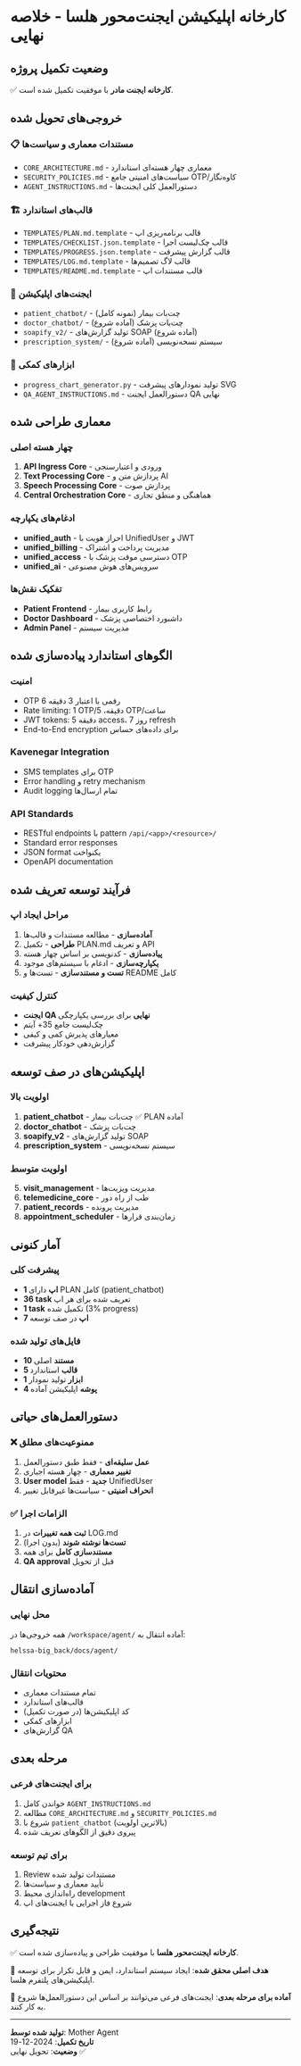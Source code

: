 # کارخانه اپلیکیشن ایجنت‌محور هلسا - خلاصه نهایی

## وضعیت تکمیل پروژه

✅ **کارخانه ایجنت مادر** با موفقیت تکمیل شده است.

## خروجی‌های تحویل شده

### 📋 مستندات معماری و سیاست‌ها
- `CORE_ARCHITECTURE.md` - معماری چهار هسته‌ای استاندارد
- `SECURITY_POLICIES.md` - سیاست‌های امنیتی جامع OTP/کاوه‌نگار
- `AGENT_INSTRUCTIONS.md` - دستورالعمل کلی ایجنت‌ها

### 🏗️ قالب‌های استاندارد
- `TEMPLATES/PLAN.md.template` - قالب برنامه‌ریزی اپ
- `TEMPLATES/CHECKLIST.json.template` - قالب چک‌لیست اجرا
- `TEMPLATES/PROGRESS.json.template` - قالب گزارش پیشرفت
- `TEMPLATES/LOG.md.template` - قالب لاگ تصمیم‌ها
- `TEMPLATES/README.md.template` - قالب مستندات اپ

### 🤖 ایجنت‌های اپلیکیشن
- `patient_chatbot/` - چت‌بات بیمار (نمونه کامل)
- `doctor_chatbot/` - چت‌بات پزشک (آماده شروع)
- `soapify_v2/` - تولید گزارش‌های SOAP (آماده شروع)
- `prescription_system/` - سیستم نسخه‌نویسی (آماده شروع)

### 🔧 ابزارهای کمکی
- `progress_chart_generator.py` - تولید نمودارهای پیشرفت SVG
- `QA_AGENT_INSTRUCTIONS.md` - دستورالعمل ایجنت QA نهایی

## معماری طراحی شده

### چهار هسته اصلی
1. **API Ingress Core** - ورودی و اعتبارسنجی
2. **Text Processing Core** - پردازش متن و AI
3. **Speech Processing Core** - پردازش صوت
4. **Central Orchestration Core** - هماهنگی و منطق تجاری

### ادغام‌های یکپارچه
- **unified_auth** - احراز هویت با UnifiedUser و JWT
- **unified_billing** - مدیریت پرداخت و اشتراک
- **unified_access** - دسترسی موقت پزشک با OTP
- **unified_ai** - سرویس‌های هوش مصنوعی

### تفکیک نقش‌ها
- **Patient Frontend** - رابط کاربری بیمار
- **Doctor Dashboard** - داشبورد اختصاصی پزشک
- **Admin Panel** - مدیریت سیستم

## الگوهای استاندارد پیاده‌سازی شده

### امنیت
- OTP 6 رقمی با اعتبار 3 دقیقه
- Rate limiting: 1 OTP/دقیقه، 5 OTP/ساعت
- JWT tokens: 5 دقیقه access، 7 روز refresh
- End-to-End encryption برای داده‌های حساس

### Kavenegar Integration
- SMS templates برای OTP
- Error handling و retry mechanism
- Audit logging تمام ارسال‌ها

### API Standards
- RESTful endpoints با pattern `/api/<app>/<resource>/`
- Standard error responses
- JSON format یکنواخت
- OpenAPI documentation

## فرآیند توسعه تعریف شده

### مراحل ایجاد اپ
1. **آماده‌سازی** - مطالعه مستندات و قالب‌ها
2. **طراحی** - تکمیل PLAN.md و تعریف API
3. **پیاده‌سازی** - کدنویسی بر اساس چهار هسته
4. **یکپارچه‌سازی** - ادغام با سیستم‌های موجود
5. **تست و مستندسازی** - تست‌ها و README کامل

### کنترل کیفیت
- **ایجنت QA نهایی** برای بررسی یکپارچگی
- چک‌لیست جامع 35+ آیتم
- معیارهای پذیرش کمی و کیفی
- گزارش‌دهی خودکار پیشرفت

## اپلیکیشن‌های در صف توسعه

### اولویت بالا
1. **patient_chatbot** - چت‌بات بیمار ✅ PLAN آماده
2. **doctor_chatbot** - چت‌بات پزشک
3. **soapify_v2** - تولید گزارش‌های SOAP
4. **prescription_system** - سیستم نسخه‌نویسی

### اولویت متوسط
5. **visit_management** - مدیریت ویزیت‌ها
6. **telemedicine_core** - طب از راه دور
7. **patient_records** - مدیریت پرونده
8. **appointment_scheduler** - زمان‌بندی قرارها

## آمار کنونی

### پیشرفت کلی
- **1 اپ** دارای PLAN کامل (patient_chatbot)
- **36 task** تعریف شده برای هر اپ
- **1 task** تکمیل شده (3% progress)
- **7 اپ** در صف توسعه

### فایل‌های تولید شده
- **10 مستند** اصلی
- **5 قالب** استاندارد
- **1 ابزار** تولید نمودار
- **4 پوشه** اپلیکیشن آماده

## دستورالعمل‌های حیاتی

### ❌ ممنوعیت‌های مطلق
1. **عمل سلیقه‌ای** - فقط طبق دستورالعمل
2. **تغییر معماری** - چهار هسته اجباری
3. **User model جدید** - فقط UnifiedUser
4. **انحراف امنیتی** - سیاست‌ها غیرقابل تغییر

### ✅ الزامات اجرا
1. **ثبت همه تغییرات** در LOG.md
2. **تست‌ها نوشته شوند** (بدون اجرا)
3. **مستندسازی کامل** برای همه
4. **QA approval** قبل از تحویل

## آماده‌سازی انتقال

### محل نهایی
همه خروجی‌ها در `/workspace/agent/` آماده انتقال به:
```
helssa-big_back/docs/agent/
```

### محتویات انتقال
- تمام مستندات معماری
- قالب‌های استاندارد
- کد اپلیکیشن‌ها (در صورت تکمیل)
- ابزارهای کمکی
- گزارش‌های QA

## مرحله بعدی

### برای ایجنت‌های فرعی
1. خواندن کامل `AGENT_INSTRUCTIONS.md`
2. مطالعه `CORE_ARCHITECTURE.md` و `SECURITY_POLICIES.md`
3. شروع با `patient_chatbot` (بالاترین اولویت)
4. پیروی دقیق از الگوهای تعریف شده

### برای تیم توسعه
1. Review مستندات تولید شده
2. تأیید معماری و سیاست‌ها
3. راه‌اندازی محیط development
4. شروع فاز اجرایی با ایجنت‌های اپ

## نتیجه‌گیری

✅ **کارخانه ایجنت‌محور هلسا** با موفقیت طراحی و پیاده‌سازی شده است.

🎯 **هدف اصلی محقق شده**: ایجاد سیستم استاندارد، ایمن و قابل تکرار برای توسعه اپلیکیشن‌های پلتفرم هلسا.

🚀 **آماده برای مرحله بعدی**: ایجنت‌های فرعی می‌توانند بر اساس این دستورالعمل‌ها شروع به کار کنند.

---

**تولید شده توسط**: Mother Agent  
**تاریخ تکمیل**: 2024-12-19  
**وضعیت**: تحویل نهایی ✅